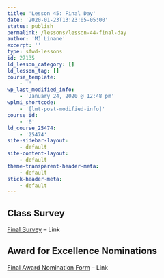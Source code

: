 ```yaml
---
title: 'Lesson 45: Final Day'
date: '2020-01-23T13:23:05-05:00'
status: publish
permalink: /lessons/lesson-44-final-day
author: 'MJ Linane'
excerpt: ''
type: sfwd-lessons
id: 27135
ld_lesson_category: []
ld_lesson_tag: []
course_template:
    - ''
wp_last_modified_info:
    - 'January 24, 2020 @ 12:48 pm'
wplmi_shortcode:
    - '[lmt-post-modified-info]'
course_id:
    - '0'
ld_course_25474:
    - '25474'
site-sidebar-layout:
    - default
site-content-layout:
    - default
theme-transparent-header-meta:
    - default
stick-header-meta:
    - default
---
```

Class Survey
------------

 [Final Survey](https://docs.google.com/forms/d/e/1FAIpQLSc6Zc7TjXgIBIx_WWTci5OfLHiwRW8dqbt-KkF_sLX2zN9MgA/viewform?usp=sf_link) – Link

Award for Excellence Nominations
--------------------------------

[Final Award Nomination Form](https://docs.google.com/forms/d/e/1FAIpQLSd75aNOpeAmj4fa6xg6hhRZtngVNNf2pRj0mR8IF4kZa3UFZA/viewform?usp=sf_link) – Link